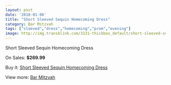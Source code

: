 ```yaml
---
layout: post
date: '2018-01-06'
title: "Short Sleeved Sequin Homecoming Dress"
category: Bar Mitzvah
tags: ["sleeved","dress","homecoming","prom","evening"]
image: http://img.transblink.com/3131-thickbox_default/short-sleeved-sequin-homecoming-dress.jpg
---
```

Short Sleeved Sequin Homecoming Dress

On Sales: **$269.99**
<a href="https://www.transblink.com/en/bar-mitzvah/990-short-sleeved-sequin-homecoming-dress.html"><amp-img layout="responsive" width="600" height="600" src="//img.transblink.com/3131-thickbox_default/short-sleeved-sequin-homecoming-dress.jpg" alt="Short Sleeved Sequin Homecoming Dress 0" /></a>
<a href="https://www.transblink.com/en/bar-mitzvah/990-short-sleeved-sequin-homecoming-dress.html"><amp-img layout="responsive" width="600" height="600" src="//img.transblink.com/3134-thickbox_default/short-sleeved-sequin-homecoming-dress.jpg" alt="Short Sleeved Sequin Homecoming Dress 1" /></a>
<a href="https://www.transblink.com/en/bar-mitzvah/990-short-sleeved-sequin-homecoming-dress.html"><amp-img layout="responsive" width="600" height="600" src="//img.transblink.com/3133-thickbox_default/short-sleeved-sequin-homecoming-dress.jpg" alt="Short Sleeved Sequin Homecoming Dress 2" /></a>
<a href="https://www.transblink.com/en/bar-mitzvah/990-short-sleeved-sequin-homecoming-dress.html"><amp-img layout="responsive" width="600" height="600" src="//img.transblink.com/3132-thickbox_default/short-sleeved-sequin-homecoming-dress.jpg" alt="Short Sleeved Sequin Homecoming Dress 3" /></a>

Buy it: [Short Sleeved Sequin Homecoming Dress](https://www.transblink.com/en/bar-mitzvah/990-short-sleeved-sequin-homecoming-dress.html "Short Sleeved Sequin Homecoming Dress")

View more: [Bar Mitzvah](https://www.transblink.com/en/2-bar-mitzvah "Bar Mitzvah")